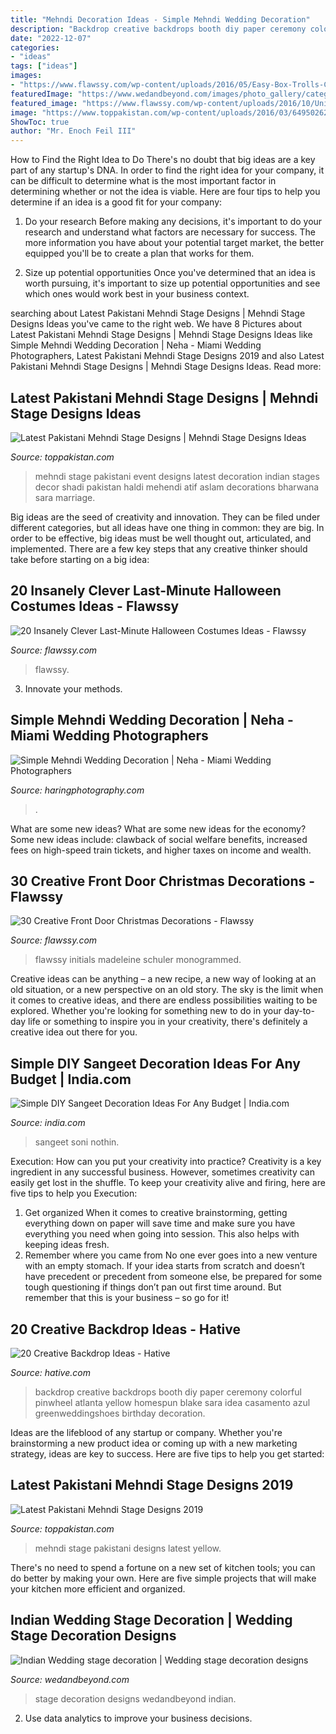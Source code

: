 ```yaml
---
title: "Mehndi Decoration Ideas - Simple Mehndi Wedding Decoration"
description: "Backdrop creative backdrops booth diy paper ceremony colorful pinwheel atlanta yellow homespun blake sara idea casamento azul greenweddingshoes birthday decoration"
date: "2022-12-07"
categories:
- "ideas"
tags: ["ideas"]
images:
- "https://www.flawssy.com/wp-content/uploads/2016/05/Easy-Box-Trolls-Costume.jpg"
featuredImage: "https://www.wedandbeyond.com/images/photo_gallery/category-images/stage13-17120540jpg.jpg"
featured_image: "https://www.flawssy.com/wp-content/uploads/2016/10/Unique-Front-Door-Decorations.jpg"
image: "https://www.toppakistan.com/wp-content/uploads/2016/03/6495026276305f71c77df7ca485bccbc.jpg"
ShowToc: true
author: "Mr. Enoch Feil III"
---
```



How to Find the Right Idea to Do
There's no doubt that big ideas are a key part of any startup's DNA. In order to find the right idea for your company, it can be difficult to determine what is the most important factor in determining whether or not the idea is viable. Here are four tips to help you determine if an idea is a good fit for your company:
1. Do your research
 Before making any decisions, it's important to do your research and understand what factors are necessary for success. The more information you have about your potential target market, the better equipped you'll be to create a plan that works for them.

2. Size up potential opportunities
Once you've determined that an idea is worth pursuing, it's important to size up potential opportunities and see which ones would work best in your business context.

	

		
searching about Latest Pakistani Mehndi Stage Designs | Mehndi Stage Designs Ideas you've came to the right web. We have 8 Pictures about Latest Pakistani Mehndi Stage Designs | Mehndi Stage Designs Ideas like Simple Mehndi Wedding Decoration | Neha - Miami Wedding Photographers, Latest Pakistani Mehndi Stage Designs 2019 and also Latest Pakistani Mehndi Stage Designs | Mehndi Stage Designs Ideas. Read more:
		
    
## Latest Pakistani Mehndi Stage Designs | Mehndi Stage Designs Ideas

<img loading=lazy src="http://www.toppakistan.com/wp-content/uploads/2016/03/mehndi-1.jpg" onerror="this.onerror=null;this.src='https://tse1.mm.bing.net/th?id=OIP.SLmD5bydidvnH2oN1kX7mQHaE7&amp;pid=15.1';" alt="Latest Pakistani Mehndi Stage Designs | Mehndi Stage Designs Ideas">

_Source: toppakistan.com_

>mehndi stage pakistani event designs latest decoration indian stages decor shadi pakistan haldi mehendi atif aslam decorations bharwana sara marriage. 

	

Big ideas are the seed of creativity and innovation. They can be filed under different categories, but all ideas have one thing in common: they are big. In order to be effective, big ideas must be well thought out, articulated, and implemented. There are a few key steps that any creative thinker should take before starting on a big idea: 

    
## 20 Insanely Clever Last-Minute Halloween Costumes Ideas - Flawssy

<img loading=lazy src="https://www.flawssy.com/wp-content/uploads/2016/05/Easy-Box-Trolls-Costume.jpg" onerror="this.onerror=null;this.src='https://tse3.mm.bing.net/th?id=OIP.vZKdGRu8pZFn8TFs0OiPzgHaJ2&amp;pid=15.1';" alt="20 Insanely Clever Last-Minute Halloween Costumes Ideas - Flawssy">

_Source: flawssy.com_

>flawssy. 

	

3. Innovate your methods.

    
## Simple Mehndi Wedding Decoration | Neha - Miami Wedding Photographers

<img loading=lazy src="https://www.haringphotography.com/wp-content/uploads/2018/06/reg-garlant-mehndi-decoration-indian-wedding-2.jpg" onerror="this.onerror=null;this.src='https://tse4.mm.bing.net/th?id=OIP.amT2iOMmYFkHUVSivibH3gHaLI&amp;pid=15.1';" alt="Simple Mehndi Wedding Decoration | Neha - Miami Wedding Photographers">

_Source: haringphotography.com_

>. 

	

What are some new ideas?
What are some new ideas for the economy? 
Some new ideas include: clawback of social welfare benefits, increased fees on high-speed train tickets, and higher taxes on income and wealth.

    
## 30 Creative Front Door Christmas Decorations - Flawssy

<img loading=lazy src="https://www.flawssy.com/wp-content/uploads/2016/10/Unique-Front-Door-Decorations.jpg" onerror="this.onerror=null;this.src='https://tse1.mm.bing.net/th?id=OIP.JuOHQqPXTctTQuz5Rgzz3QHaJ4&amp;pid=15.1';" alt="30 Creative Front Door Christmas Decorations - Flawssy">

_Source: flawssy.com_

>flawssy initials madeleine schuler monogrammed. 

	

Creative ideas can be anything – a new recipe, a new way of looking at an old situation, or a new perspective on an old story. The sky is the limit when it comes to creative ideas, and there are endless possibilities waiting to be explored. Whether you're looking for something new to do in your day-to-day life or something to inspire you in your creativity, there's definitely a creative idea out there for you.

    
## Simple DIY Sangeet Decoration Ideas For Any Budget | India.com

<img loading=lazy src="https://www.india.com/wp-content/uploads/2016/06/Untitled-design-10.jpg" onerror="this.onerror=null;this.src='https://tse2.mm.bing.net/th?id=OIP.O2vhj-CQwKvQFFVlkuKm1QHaEY&amp;pid=15.1';" alt="Simple DIY Sangeet Decoration Ideas For Any Budget | India.com">

_Source: india.com_

>sangeet soni nothin. 

	

Execution: How can you put your creativity into practice?
Creativity is a key ingredient in any successful business. However, sometimes creativity can easily get lost in the shuffle. To keep your creativity alive and firing, here are five tips to help you Execution:
1. Get organized
When it comes to creative brainstorming, getting everything down on paper will save time and make sure you have everything you need when going into session. This also helps with keeping ideas fresh.
2. Remember where you came from
No one ever goes into a new venture with an empty stomach. If your idea starts from scratch and doesn’t have precedent or precedent from someone else, be prepared for some tough questioning if things don’t pan out first time around. But remember that this is your business – so go for it!

    
## 20 Creative Backdrop Ideas - Hative

<img loading=lazy src="https://hative.com/wp-content/uploads/2014/12/backdrop-ideas/12-creative-backdrop-ideas.jpg" onerror="this.onerror=null;this.src='https://tse1.mm.bing.net/th?id=OIP.HkcXLcDEJks70aM4SFXESgHaID&amp;pid=15.1';" alt="20 Creative Backdrop Ideas - Hative">

_Source: hative.com_

>backdrop creative backdrops booth diy paper ceremony colorful pinwheel atlanta yellow homespun blake sara idea casamento azul greenweddingshoes birthday decoration. 

	

Ideas are the lifeblood of any startup or company. Whether you're brainstorming a new product idea or coming up with a new marketing strategy, ideas are key to success. Here are five tips to help you get started: 

    
## Latest Pakistani Mehndi Stage Designs 2019

<img loading=lazy src="https://www.toppakistan.com/wp-content/uploads/2016/03/6495026276305f71c77df7ca485bccbc.jpg" onerror="this.onerror=null;this.src='https://tse3.mm.bing.net/th?id=OIP.zlgylFQRRcWn7PJiaIyG_wHaE7&amp;pid=15.1';" alt="Latest Pakistani Mehndi Stage Designs 2019">

_Source: toppakistan.com_

>mehndi stage pakistani designs latest yellow. 

	

There's no need to spend a fortune on a new set of kitchen tools; you can do better by making your own. Here are five simple projects that will make your kitchen more efficient and organized.

    
## Indian Wedding Stage Decoration | Wedding Stage Decoration Designs

<img loading=lazy src="https://www.wedandbeyond.com/images/photo_gallery/category-images/stage13-17120540jpg.jpg" onerror="this.onerror=null;this.src='https://tse3.mm.bing.net/th?id=OIP.Ll-j1YshBKlT8xQq3UHNcQHaE5&amp;pid=15.1';" alt="Indian Wedding stage decoration | Wedding stage decoration designs">

_Source: wedandbeyond.com_

>stage decoration designs wedandbeyond indian. 

	

2. Use data analytics to improve your business decisions.


